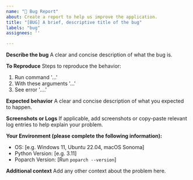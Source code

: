 ```yaml
---
name: "🐛 Bug Report"
about: Create a report to help us improve the application.
title: "[BUG] A brief, descriptive title of the bug"
labels: "bug"
assignees: ''

---
```


**Describe the bug**
A clear and concise description of what the bug is.

**To Reproduce**
Steps to reproduce the behavior:
1. Run command '...'
2. With these arguments '...'
3. See error '....'

**Expected behavior**
A clear and concise description of what you expected to happen.

**Screenshots or Logs**
If applicable, add screenshots or copy-paste relevant log entries to help explain your problem.

**Your Environment (please complete the following information):**
 - OS: [e.g. Windows 11, Ubuntu 22.04, macOS Sonoma]
 - Python Version: [e.g. 3.11]
 - Poparch Version: [Run `poparch --version`]

**Additional context**
Add any other context about the problem here.